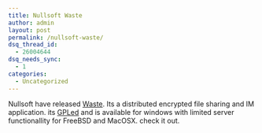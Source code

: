 ```yaml
---
title: Nullsoft Waste
author: admin
layout: post
permalink: /nullsoft-waste/
dsq_thread_id:
  - 26004644
dsq_needs_sync:
  - 1
categories:
  - Uncategorized
---
```

Nullsoft have released [Waste][1]. Its a distributed encrypted file sharing and IM application. its [GPLed][2] and is available for windows with limited server functionallity for FreeBSD and MacOSX. check it out.

 [1]: http://www.nullsoft.com/free/waste/
 [2]: http://www.gnu.org/licenses/gpl.html